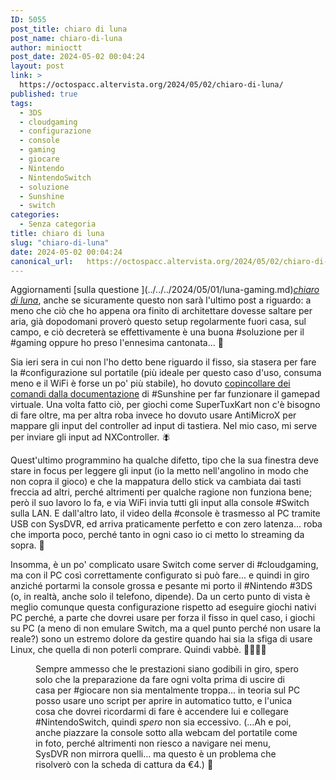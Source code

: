 ```yaml
---
ID: 5055
post_title: chiaro di luna
post_name: chiaro-di-luna
author: minioctt
post_date: 2024-05-02 00:04:24
layout: post
link: >
  https://octospacc.altervista.org/2024/05/02/chiaro-di-luna/
published: true
tags:
  - 3DS
  - cloudgaming
  - configurazione
  - console
  - gaming
  - giocare
  - Nintendo
  - NintendoSwitch
  - soluzione
  - Sunshine
  - switch
categories:
  - Senza categoria
title: chiaro di luna
slug: "chiaro-di-luna"
date: 2024-05-02 00:04:24
canonical_url:   https://octospacc.altervista.org/2024/05/02/chiaro-di-luna/
---
```

<!-- wp:paragraph -->
<p markdown="1">Aggiornamenti [sulla questione ](../../../2024/05/01/luna-gaming.md)<a href="https://octospacc.altervista.org/2024/05/01/luna-gaming/"><em>chiaro di luna</em></a>, anche se sicuramente questo non sarà l'ultimo post a riguardo: a meno che ciò che ho appena ora finito di architettare dovesse saltare per aria, già dopodomani proverò questo setup regolarmente fuori casa, sul campo, e ciò decreterà se effettivamente è una buona #soluzione per il #gaming oppure ho preso l'ennesima cantonata... 👀</p>
<!-- /wp:paragraph -->

<!-- wp:paragraph -->
<p markdown="1">Sia ieri sera in cui non l'ho detto bene riguardo il fisso, sia stasera per fare la #configurazione sul portatile (più ideale per questo caso d'uso, consuma meno e il WiFi è forse un po' più stabile), ho dovuto <a href="https://docs.lizardbyte.dev/projects/sunshine/en/latest/about/setup.html#install">copincollare dei comandi dalla documentazione</a> di #Sunshine per far funzionare il gamepad virtuale. Una volta fatto ciò, per giochi come SuperTuxKart non c'è bisogno di fare oltre, ma per altra roba invece ho dovuto usare AntiMicroX per mappare gli input del controller ad input di tastiera. Nel mio caso, mi serve per inviare gli input ad NXController. 🪰</p>
<!-- /wp:paragraph -->

<!-- wp:paragraph -->
<p markdown="1">Quest'ultimo programmino ha qualche difetto, tipo che la sua finestra deve stare in focus per leggere gli input (io la metto nell'angolino in modo che non copra il gioco) e che la mappatura dello stick va cambiata dai tasti freccia ad altri, perché altrimenti per qualche ragione non funziona bene; però il suo lavoro lo fa, e via WiFi invia tutti gli input alla console #Switch sulla LAN. E dall'altro lato, il video della #console è trasmesso al PC tramite USB con SysDVR, ed arriva praticamente perfetto e con zero latenza... roba che importa poco, perché tanto in ogni caso io ci metto lo streaming da sopra. 🐌</p>
<!-- /wp:paragraph -->

<!-- wp:paragraph -->
<p markdown="1">Insomma, è un po' complicato usare Switch come server di #cloudgaming, ma con il PC così correttamente configurato si può fare... e quindi in giro anziché portarmi la console grossa e pesante mi porto il #Nintendo #3DS (o, in realtà, anche solo il telefono, dipende). Da un certo punto di vista è meglio comunque questa configurazione rispetto ad eseguire giochi nativi PC perché, a parte che dovrei usare per forza il fisso in quel caso, i giochi su PC (a meno di non emulare Switch, ma a quel punto perché non usare la reale?) sono un estremo dolore da gestire quando hai sia la sfiga di usare Linux, che quella di non poterli comprare. Quindi vabbè. 🏴‍☠️🏴‍☠️</p>
<!-- /wp:paragraph -->

<!-- wp:paragraph -->
<p markdown="1"></p>
<!-- /wp:paragraph -->

<!-- wp:image {"id":5057,"sizeSlug":"large"} -->
<figure class="wp-block-image size-large"><img src="https://octospacc.github.io/microblog-mirror/assets/uploads/2024/05/image_editor_output_image-1367100353-17146004253622963068569625719033-960x960.jpg" alt="" class="wp-image-5057"/><figcaption class="wp-element-caption">Sempre ammesso che le prestazioni siano godibili in giro, spero solo che la preparazione da fare ogni volta prima di uscire di casa per #giocare non sia mentalmente troppa... in teoria sul PC posso usare uno script per aprire in automatico tutto, e l'unica cosa che dovrei ricordarmi di fare è accendere lui e collegare #NintendoSwitch, quindi <em>spero</em> non sia eccessivo. (...Ah e poi, anche piazzare la console sotto alla webcam del portatile come in foto, perché altrimenti non riesco a navigare nei menu, SysDVR non mirrora quelli... ma questo è un problema che risolverò con la scheda di cattura da €4.) 🙏</figcaption></figure>
<!-- /wp:image -->